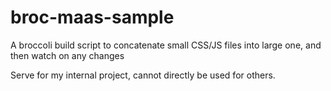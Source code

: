 # broc-maas-sample
A broccoli build script to concatenate small CSS/JS files into large one, and then watch on any changes

Serve for my internal project, cannot directly be used for others.
